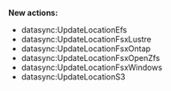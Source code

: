 **New actions:**

- datasync:UpdateLocationEfs
- datasync:UpdateLocationFsxLustre
- datasync:UpdateLocationFsxOntap
- datasync:UpdateLocationFsxOpenZfs
- datasync:UpdateLocationFsxWindows
- datasync:UpdateLocationS3
